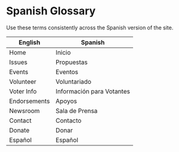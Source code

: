 # Spanish Glossary

Use these terms consistently across the Spanish version of the site.

| English      | Spanish      |
|--------------|--------------|
| Home         | Inicio       |
| Issues       | Propuestas   |
| Events       | Eventos      |
| Volunteer    | Voluntariado |
| Voter Info   | Información para Votantes |
| Endorsements | Apoyos       |
| Newsroom     | Sala de Prensa |
| Contact      | Contacto     |
| Donate       | Donar        |
| Español      | Español      |

